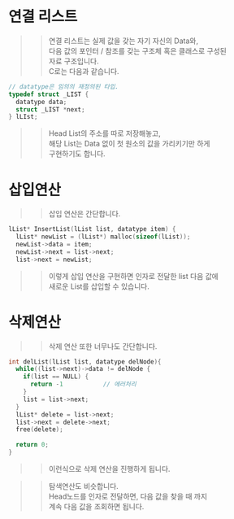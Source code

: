 # 연결 리스트

>> 연결 리스트는 실제 값을 갖는 자기 자신의 Data와,  
>> 다음 값의 포인터 / 참조를 갖는 구조체 혹은 클래스로 구성된  
>> 자료 구조입니다.  
>> C로는 다음과 같습니다.
```C
// datatype은 임의의 재정의된 타입.
typedef struct _LIST { 
  datatype data;
  struct _LIST *next;
} lLIst;
```
>> Head List의 주소를 따로 저장해놓고,  
>> 해당 List는 Data 없이 첫 원소의 값을 가리키기만 하게  
>> 구현하기도 합니다.  

# 삽입연산
>> 삽입 연산은 간단합니다.  
```C
lList* InsertList(lList list, datatype item) {
  lList* newList = (lList*) malloc(sizeof(lList));
  newList->data = item;
  newList->next = list->next;
  list->next = newList;
```
>> 이렇게 삽입 연산을 구현하면 인자로 전달한 list 다음 값에  
>> 새로운 List를 삽입할 수 있습니다.

# 삭제연산
>> 삭제 연산 또한 너무나도 간단합니다.
```C
int delList(lList list, datatype delNode){ 
  while((list->next)->data != delNode {
    if(list == NULL) {
      return -1           // 에러처리
    }
    list = list->next;
  }
  lList* delete = list->next;
  list->next = delete->next;
  free(delete);
  
  return 0;
}
```
>> 이런식으로 삭제 연산을 진행하게 됩니다.

>> 탐색연산도 비슷합니다.  
>> Head노드를 인자로 전달하면,  다음 값을 찾을 때 까지  
>> 계속 다음 값을 조회하면 됩니다.  
